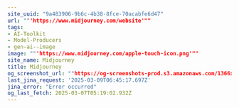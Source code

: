 ```yaml
---
site_uuid: "9a483906-9b6c-4b38-8fce-70acabfe6d47"
url: ""'https://www.midjourney.com/website'""
tags:
- AI-Toolkit
- Model-Producers
- gen-ai--image
image: ""'https://www.midjourney.com/apple-touch-icon.png'""
site_name: Midjourney
title: Midjourney
og_screenshot_url: ""https://og-screenshots-prod.s3.amazonaws.com/1366x768/80/false/8619549a6912c68d5cbd733e4698ec6d69230412e60e2975eb927c791d7737ec.jpeg""
last_jina_request: '2025-03-09T06:45:17.697Z'
jina_error: "Error occurred"
og_last_fetch: 2025-03-07T05:19:02.932Z
---
```


